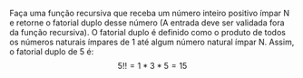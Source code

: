 Faça uma função recursiva que receba um número inteiro positivo ímpar N e retorne o fatorial duplo desse número (A entrada deve ser validada fora da função recursiva). O fatorial duplo é definido como o produto de todos os números naturais ímpares de 1 até algum número natural ímpar N. Assim, o fatorial duplo de 5 é:
$$
5!! = 1 * 3 * 5 = 15
$$
